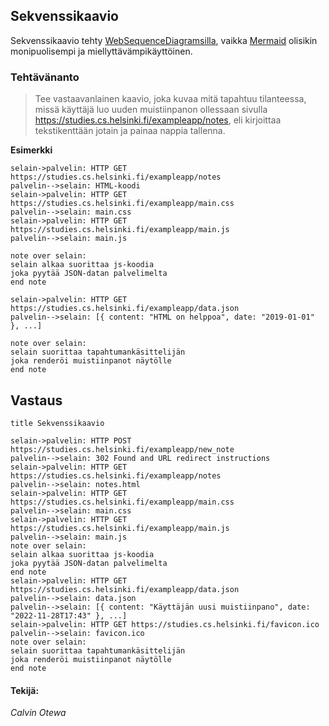 ## Sekvenssikaavio

Sekvenssikaavio tehty [WebSequenceDiagramsilla](https://www.websequencediagrams.com/), vaikka [Mermaid](mermaid.live) olisikin monipuolisempi ja miellyttävämpikäyttöinen.

### **Tehtävänanto**

> Tee vastaavanlainen kaavio, joka kuvaa mitä tapahtuu tilanteessa, missä käyttäjä luo uuden muistiinpanon ollessaan sivulla https://studies.cs.helsinki.fi/exampleapp/notes, eli kirjoittaa tekstikenttään jotain ja painaa nappia tallenna.


**Esimerkki**

````
selain->palvelin: HTTP GET https://studies.cs.helsinki.fi/exampleapp/notes
palvelin-->selain: HTML-koodi
selain->palvelin: HTTP GET https://studies.cs.helsinki.fi/exampleapp/main.css
palvelin-->selain: main.css
selain->palvelin: HTTP GET https://studies.cs.helsinki.fi/exampleapp/main.js
palvelin-->selain: main.js

note over selain:
selain alkaa suorittaa js-koodia
joka pyytää JSON-datan palvelimelta
end note

selain->palvelin: HTTP GET https://studies.cs.helsinki.fi/exampleapp/data.json
palvelin-->selain: [{ content: "HTML on helppoa", date: "2019-01-01" }, ...]

note over selain:
selain suorittaa tapahtumankäsittelijän
joka renderöi muistiinpanot näytölle
end note
````

## Vastaus

````
title Sekvenssikaavio

selain->palvelin: HTTP POST https://studies.cs.helsinki.fi/exampleapp/new_note
palvelin-->selain: 302 Found and URL redirect instructions
selain->palvelin: HTTP GET https://studies.cs.helsinki.fi/exampleapp/notes
palvelin-->selain: notes.html
selain->palvelin: HTTP GET https://studies.cs.helsinki.fi/exampleapp/main.css
palvelin-->selain: main.css
selain->palvelin: HTTP GET https://studies.cs.helsinki.fi/exampleapp/main.js
palvelin-->selain: main.js
note over selain:
selain alkaa suorittaa js-koodia
joka pyytää JSON-datan palvelimelta
end note
selain->palvelin: HTTP GET https://studies.cs.helsinki.fi/exampleapp/data.json
palvelin-->selain: data.json
palvelin-->selain: [{ content: "Käyttäjän uusi muistiinpano", date: "2022-11-28T17:43" }, ...]
selain->palvelin: HTTP GET https://studies.cs.helsinki.fi/favicon.ico
palvelin-->selain: favicon.ico
note over selain:
selain suorittaa tapahtumankäsittelijän
joka renderöi muistiinpanot näytölle
end note
````

#### Tekijä:

_Calvin Otewa_